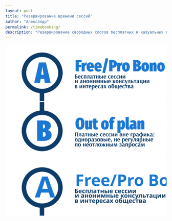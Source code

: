 ```yaml
---
layout: post
title: "Резервирование времени сессий"
author: "Александр"
permalink: /timebooking/
description: "Резервирование свободных слотов бесплатных и казуальных психотерапевтических сессий на текущий месяц"
---
```


<a href="/free/">![Бронирование бесплатных сессий](/_img/A.svg)</a>
<a href="/pay/">![Бронирование платных сессий](/_img/B.svg)</a>
<a href="/timebooking/">![Бронирование сессий](/_img/AB.svg)</a>

<!-- Calendly inline widget begin -->
<div class="calendly-inline-widget" data-url="https://calendly.com/asomatic/variable" style="min-width:370px;height:1200px;"></div>
<script type="text/javascript" src="https://assets.calendly.com/assets/external/widget.js" async></script>
<!-- Calendly inline widget end -->
